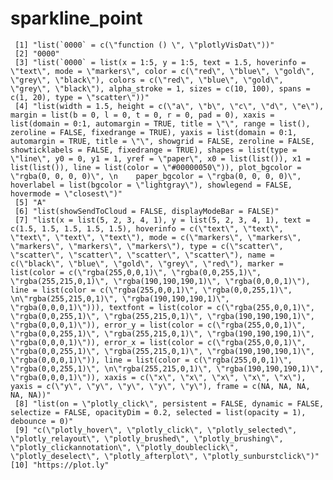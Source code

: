 # sparkline_point

     [1] "list(`0000` = c(\"function () \", \"plotlyVisDat\"))"                                                                                                                                                                                                                                                                                                                                                                                                                                                                                                                                                                                                                                                                                                                                                                                                                                                                                                                                                                                                                                                                                                                                                                                                                                                                                                 
     [2] "0000"                                                                                                                                                                                                                                                                                                                                                                                                                                                                                                                                                                                                                                                                                                                                                                                                                                                                                                                                                                                                                                                                                                                                                                                                                                                                                                                                                 
     [3] "list(`0000` = list(x = 1:5, y = 1:5, text = 1.5, hoverinfo = \"text\", mode = \"markers\", color = c(\"red\", \"blue\", \"gold\", \"grey\", \"black\"), colors = c(\"red\", \"blue\", \"gold\", \"grey\", \"black\"), alpha_stroke = 1, sizes = c(10, 100), spans = c(1, 20), type = \"scatter\"))"                                                                                                                                                                                                                                                                                                                                                                                                                                                                                                                                                                                                                                                                                                                                                                                                                                                                                                                                                                                                                                                   
     [4] "list(width = 1.5, height = c(\"a\", \"b\", \"c\", \"d\", \"e\"), margin = list(b = 0, l = 0, t = 0, r = 0, pad = 0), xaxis = list(domain = 0:1, automargin = TRUE, title = \"\", range = list(), zeroline = FALSE, fixedrange = TRUE), yaxis = list(domain = 0:1, automargin = TRUE, title = \"\", showgrid = FALSE, zeroline = FALSE, showticklabels = FALSE, fixedrange = TRUE), shapes = list(type = \"line\", y0 = 0, y1 = 1, yref = \"paper\", x0 = list(list()), x1 = list(list()), line = list(color = \"#00000050\")), plot_bgcolor = \"rgba(0, 0, 0, 0)\", \n    paper_bgcolor = \"rgba(0, 0, 0, 0)\", hoverlabel = list(bgcolor = \"lightgray\"), showlegend = FALSE, hovermode = \"closest\")"                                                                                                                                                                                                                                                                                                                                                                                                                                                                                                                                                                                                                                             
     [5] "A"                                                                                                                                                                                                                                                                                                                                                                                                                                                                                                                                                                                                                                                                                                                                                                                                                                                                                                                                                                                                                                                                                                                                                                                                                                                                                                                                                    
     [6] "list(showSendToCloud = FALSE, displayModeBar = FALSE)"                                                                                                                                                                                                                                                                                                                                                                                                                                                                                                                                                                                                                                                                                                                                                                                                                                                                                                                                                                                                                                                                                                                                                                                                                                                                                                
     [7] "list(x = list(5, 2, 3, 4, 1), y = list(5, 2, 3, 4, 1), text = c(1.5, 1.5, 1.5, 1.5, 1.5), hoverinfo = c(\"text\", \"text\", \"text\", \"text\", \"text\"), mode = c(\"markers\", \"markers\", \"markers\", \"markers\", \"markers\"), type = c(\"scatter\", \"scatter\", \"scatter\", \"scatter\", \"scatter\"), name = c(\"black\", \"blue\", \"gold\", \"grey\", \"red\"), marker = list(color = c(\"rgba(255,0,0,1)\", \"rgba(0,0,255,1)\", \"rgba(255,215,0,1)\", \"rgba(190,190,190,1)\", \"rgba(0,0,0,1)\"), line = list(color = c(\"rgba(255,0,0,1)\", \"rgba(0,0,255,1)\", \n\"rgba(255,215,0,1)\", \"rgba(190,190,190,1)\", \"rgba(0,0,0,1)\"))), textfont = list(color = c(\"rgba(255,0,0,1)\", \"rgba(0,0,255,1)\", \"rgba(255,215,0,1)\", \"rgba(190,190,190,1)\", \"rgba(0,0,0,1)\")), error_y = list(color = c(\"rgba(255,0,0,1)\", \"rgba(0,0,255,1)\", \"rgba(255,215,0,1)\", \"rgba(190,190,190,1)\", \"rgba(0,0,0,1)\")), error_x = list(color = c(\"rgba(255,0,0,1)\", \"rgba(0,0,255,1)\", \"rgba(255,215,0,1)\", \"rgba(190,190,190,1)\", \"rgba(0,0,0,1)\")), line = list(color = c(\"rgba(255,0,0,1)\", \"rgba(0,0,255,1)\", \n\"rgba(255,215,0,1)\", \"rgba(190,190,190,1)\", \"rgba(0,0,0,1)\")), xaxis = c(\"x\", \"x\", \"x\", \"x\", \"x\"), yaxis = c(\"y\", \"y\", \"y\", \"y\", \"y\"), frame = c(NA, NA, NA, NA, NA))"
     [8] "list(on = \"plotly_click\", persistent = FALSE, dynamic = FALSE, selectize = FALSE, opacityDim = 0.2, selected = list(opacity = 1), debounce = 0)"                                                                                                                                                                                                                                                                                                                                                                                                                                                                                                                                                                                                                                                                                                                                                                                                                                                                                                                                                                                                                                                                                                                                                                                                    
     [9] "c(\"plotly_hover\", \"plotly_click\", \"plotly_selected\", \"plotly_relayout\", \"plotly_brushed\", \"plotly_brushing\", \"plotly_clickannotation\", \"plotly_doubleclick\", \"plotly_deselect\", \"plotly_afterplot\", \"plotly_sunburstclick\")"                                                                                                                                                                                                                                                                                                                                                                                                                                                                                                                                                                                                                                                                                                                                                                                                                                                                                                                                                                                                                                                                                                    
    [10] "https://plot.ly"                                                                                                                                                                                                                                                                                                                                                                                                                                                                                                                                                                                                                                                                                                                                                                                                                                                                                                                                                                                                                                                                                                                                                                                                                                                                                                                                      

